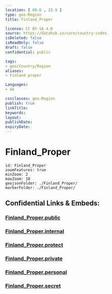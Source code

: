 ```yaml
---
location: [ 60.6 , 22.9 ] 
type: geo-Region
title: Finland_Proper

license: CC BY-SA 4.0
source: https://datahub.io/core/country-codes
isDeleted: false
isReadOnly: false
draft: false
confidential: public

tags:
- geo/Country/Region
aliases:
- Finland proper

Languages:
- de

cssclasses: geo-Region
publish: true
linkTitle: 
keywords: 
layout: 
publishDate: 
expiryDate: 
---
```


# Finland_Proper

```leaflet
id: Finland_Proper
zoomFeatures: true 
minZoom: 2 
maxZoom: 18
geojsonFolder: ./Finland_Proper/
markerFolder: ./Finland_Proper/
```


## Confidential Links & Embeds: 

### [Finland_Proper.public](/_public/\Earth\Continent\Europe\Europe~North\Finland\Provinces~Finland\Western_Finland\counties~Western_FinlandFinland_Proper.public.md) 

### [Finland_Proper.internal](/_internal/\Earth\Continent\Europe\Europe~North\Finland\Provinces~Finland\Western_Finland\counties~Western_FinlandFinland_Proper.internal.md) 

### [Finland_Proper.protect](/_protect/\Earth\Continent\Europe\Europe~North\Finland\Provinces~Finland\Western_Finland\counties~Western_FinlandFinland_Proper.protect.md) 

### [Finland_Proper.private](/_private/\Earth\Continent\Europe\Europe~North\Finland\Provinces~Finland\Western_Finland\counties~Western_FinlandFinland_Proper.private.md) 

### [Finland_Proper.personal](/_personal/\Earth\Continent\Europe\Europe~North\Finland\Provinces~Finland\Western_Finland\counties~Western_FinlandFinland_Proper.personal.md) 

### [Finland_Proper.secret](/_secret/\Earth\Continent\Europe\Europe~North\Finland\Provinces~Finland\Western_Finland\counties~Western_FinlandFinland_Proper.secret.md)

